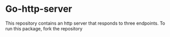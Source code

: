 # Go-http-server

This repository contains an http server that responds to three endpoints. To run this package, fork the repository 